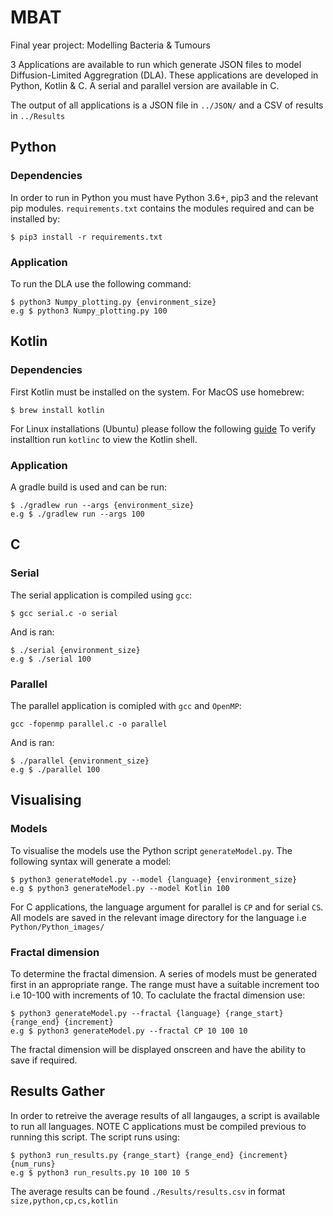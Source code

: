 # MBAT
Final year project: Modelling Bacteria &amp; Tumours

3 Applications are available to run which generate JSON files to model Diffusion-Limited Aggregration (DLA). These applications are developed in Python, Kotlin & C. A serial and parallel version are available in C. 

The output of all applications is a JSON file in `../JSON/` and a CSV of results in `../Results`
## Python 
### Dependencies
In order to run in Python you must have Python 3.6+, pip3 and the relevant pip modules. `requirements.txt` contains the modules required and can be installed by:
```
$ pip3 install -r requirements.txt
```
### Application
To run the DLA use the following command:
```
$ python3 Numpy_plotting.py {environment_size}
e.g $ python3 Numpy_plotting.py 100
```
## Kotlin
### Dependencies 
First Kotlin must be installed on the system. For MacOS use homebrew:
```
$ brew install kotlin
```
For Linux installations (Ubuntu) please follow the following [guide](https://linuxhint.com/kotlin_ubuntu/)
To verify installtion run `kotlinc` to view the Kotlin shell.
### Application
A gradle build is used and can be run:
```
$ ./gradlew run --args {environment_size}
e.g $ ./gradlew run --args 100
```

## C
### Serial
The serial application is compiled using `gcc`:
```
$ gcc serial.c -o serial
``` 
And is ran:
```
$ ./serial {environment_size}
e.g $ ./serial 100
```
### Parallel 
The parallel application is comipled with `gcc` and `OpenMP`:
```
gcc -fopenmp parallel.c -o parallel
```
And is ran:
```
$ ./parallel {environment_size}
e.g $ ./parallel 100
```
## Visualising
### Models
To visualise the models use the Python script `generateModel.py`. The following syntax will generate a model:
```
$ python3 generateModel.py --model {language} {environment_size}
e.g $ python3 generateModel.py --model Kotlin 100
```
For C applications, the language argument for parallel is `CP` and for serial `CS`.
All models are saved in the relevant image directory for the language i.e `Python/Python_images/`
### Fractal dimension
To determine the fractal dimension. A series of models must be generated first in an appropriate range. The range must have a suitable increment too i.e 10-100 with increments of 10. To caclulate the fractal dimension use:
```
$ python3 generateModel.py --fractal {language} {range_start} {range_end} {increment}
e.g $ python3 generateModel.py --fractal CP 10 100 10
```
The fractal dimension will be displayed onscreen and have the ability to save if required.

## Results Gather 
In order to retreive the average results of all langauges, a script is available to run all languages. NOTE C applications must be compiled previous to running this script. The script runs using:
```
$ python3 run_results.py {range_start} {range_end} {increment} {num_runs}
e.g $ python3 run_results.py 10 100 10 5 
```
The average results can be found `./Results/results.csv` in format `size,python,cp,cs,kotlin`
